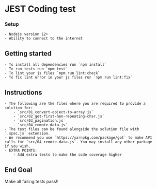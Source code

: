 # JEST Coding test

### Setup

    - Nodejs version 12+
    - Ability to connect to the internet

## Getting started

    - To install all dependencies run `npm install`
    - To run tests run `npm test`
    - To lint your js files `npm run lint:check`
    - To fix lint error in your js files run `npm run lint:fix`

## Instructions

    - The following are the files where you are required to provide a solution for:
        - `src/01_convert-object-to-array.js`
        - `src/02_get-first-non-repeating-char.js`
        - `src/03_pagination.js`
        - `src/04_remote-data.js`
    - The test files can be found alongside the solution file with `.spec.js` extension.
    - We recommend you use `https://yarnpkg.com/package/got` to make API calls for `src/04_remote-data.js`. You may install any other package if you wish.
    - EXTRA POINTS:
        - Add extra tests to make the code coverage higher

## End Goal

Make all failing tests pass!!
